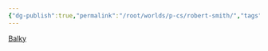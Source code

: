 ```yaml
---
{"dg-publish":true,"permalink":"/root/worlds/p-cs/robert-smith/","tags":["Misfits","Tauhu"]}
---
```


[Balky](Balky.md)
